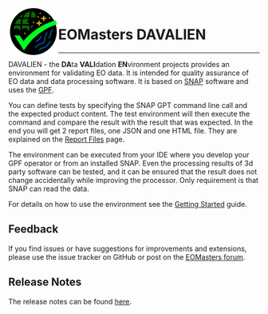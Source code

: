 <img alt="env-validation-logo_100.png" style="float: left;" src="resources/logo/env-validation-logo_100.png"/>

EOMasters DAVALIEN
==================
------------------

DAVALIEN - the **DA**ta **VALI**dation **EN**vironment projects provides an environment for validating EO data. It is
intended for quality assurance of EO data and data processing software. It is based on
 [SNAP](https://step.esa.int/main/toolboxes/snap/) software and uses the [GPF](https://step.esa.int/main/wp-content/help/?version=9.0.0&helpid=gpf.overview).

You can define tests by specifying the SNAP GPT command line call and the expected product content. The test environment will
then execute the command and compare the result with the result that was expected. In the end you will get 2 report
files, one JSON and one HTML file. They are explained on the [Report Files](docs/ReportFiles.md) page.

The environment can be executed from your IDE where you develop your GPF operator or from an installed SNAP. Even the
processing results of 3d party software can be tested, and it can be ensured that the result does not change
accidentally while improving the processor. Only requirement is that SNAP can read the data.

For details on how to use the environment see the [Getting Started](docs/GettingStarted.md) guide.

## Feedback

If you find issues or have suggestions for improvements and extensions, please use the issue tracker on GitHub or
post on the [EOMasters forum](https://www.eomasters.org/forum).

## Release Notes

The release notes can be found [here](https://github.com/eomasters-repos/eom-validation-env/releases).

